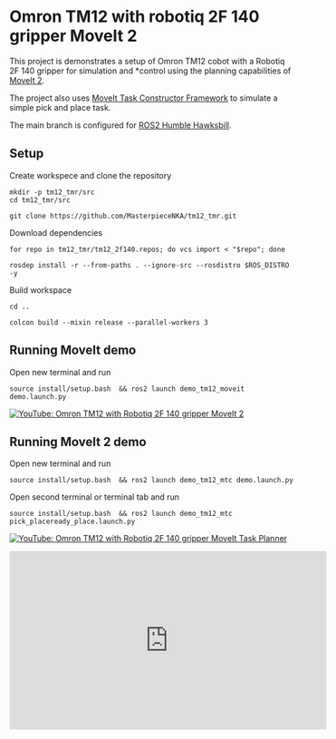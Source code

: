 # Omron TM12 with robotiq 2F 140 gripper MoveIt 2

This project is demonstrates a setup of Omron TM12 cobot with a Robotiq 2F 140 gripper for simulation and *control using the planning capabilities of [MoveIt 2](https://moveit.ros.org/). 

The project also uses [MoveIt Task Constructor Framework](https://github.com/moveit/moveit_task_constructor.git) to simulate a simple pick and place task.


The main branch is configured for [ROS2 Humble Hawksbill](https://docs.ros.org/en/humble/Installation.html).

## Setup
Create workspece and clone the repository

```
mkdir -p tm12_tmr/src
cd tm12_tmr/src 

git clone https://github.com/MasterpieceNKA/tm12_tmr.git
``` 

Download dependencies

```
for repo in tm12_tmr/tm12_2f140.repos; do vcs import < "$repo"; done

rosdep install -r --from-paths . --ignore-src --rosdistro $ROS_DISTRO -y
```

Build workspace

```
cd .. 

colcon build --mixin release --parallel-workers 3
```
## Running MoveIt demo
 
Open new terminal and run

```
source install/setup.bash  && ros2 launch demo_tm12_moveit demo.launch.py
```  

[![YouTube: Omron TM12 with Robotiq 2F 140 gripper MoveIt 2](https://img.youtube.com/vi/yElqukeEtx8/0.jpg)](https://www.youtube.com/watch?v=yElqukeEtx8 "YouTube: Omron TM12 with Robotiq 2F 140 gripper MoveIt 2")

## Running MoveIt 2 demo
 
Open new terminal and run

```
source install/setup.bash  && ros2 launch demo_tm12_mtc demo.launch.py
```

Open second terminal or terminal tab and run
```
source install/setup.bash  && ros2 launch demo_tm12_mtc pick_placeready_place.launch.py
```

[![YouTube: Omron TM12 with Robotiq 2F 140 gripper MoveIt Task Planner](https://img.youtube.com/vi/pyy533-DBvI/0.jpg)](https://www.youtube.com/watch?v=pyy533-DBvI "YouTube: Omron TM12 with Robotiq 2F 140 gripper MoveIt Task Planner")


<iframe width="560" height="315"
src="https://www.youtube.com/embed/pyy533-DBvI" 
frameborder="0" 
allow="accelerometer; autoplay; encrypted-media; gyroscope; picture-in-picture" 
allowfullscreen></iframe>

